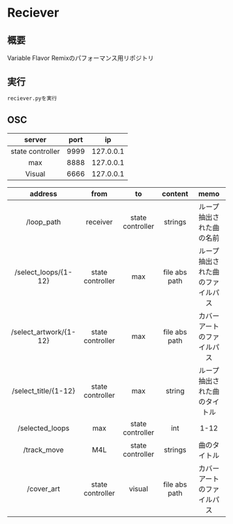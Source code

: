 # Reciever 

## 概要
Variable Flavor Remixのパフォーマンス用リポジトリ

## 実行
```python
reciever.pyを実行
```

## OSC

| server           | port | ip        |
| :--------------: | :--: | :-------: |
| state controller | 9999 | 127.0.0.1 |
| max              | 8888 | 127.0.0.1 |
| Visual           | 6666 | 127.0.0.1 |

| address                | from             | to               | content       | memo                             | 
| :--------------------: | :--------------: | :--------------: | :-----------: | :------------------------------: | 
| /loop_path             | receiver         | state controller | strings       | ループ抽出された曲の名前         | 
| /select_loops/{1-12}   | state controller | max              | file abs path | ループ抽出された曲のファイルパス | 
| /select_artwork/{1-12} | state controller | max              | file abs path | カバーアートのファイルパス | 
| /select_title/{1-12}   | state controller | max              | string        | ループ抽出された曲のタイトル | 
| /selected_loops        | max              | state controller | int           | 1-12  | 
| /track_move            | M4L              | state controller | strings       | 曲のタイトル | 
| /cover_art             | state controller | visual           | file abs path | カバーアートのファイルパス |
